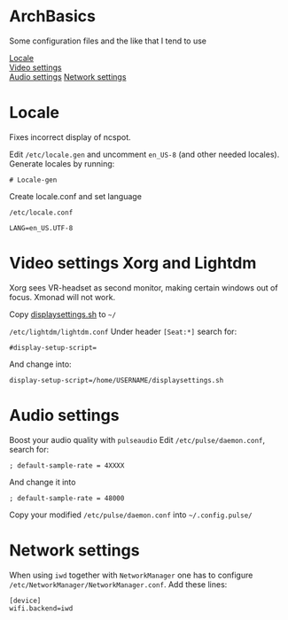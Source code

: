 # ArchBasics
Some configuration files and the like that I tend to use

[Locale](#locale)  
[Video settings](#video-settings-xorg-and-lightdm)  
[Audio settings](#audio-settings)
[Network settings](#network-settings)

# Locale

Fixes incorrect display of ncspot.

Edit ```/etc/locale.gen``` and uncomment ```en_US-8``` (and other needed locales).
Generate locales by running:
```
# Locale-gen
```
Create locale.conf and set language

```/etc/locale.conf ```
```
LANG=en_US.UTF-8
```
# Video settings Xorg and Lightdm

Xorg sees VR-headset as second monitor, making certain windows out of focus. Xmonad will not work.

Copy [displaysettings.sh](displaysettings.sh) to ```~/```

```/etc/lightdm/lightdm.conf```
Under header ```[Seat:*]``` search for:
```
#display-setup-script=
```
And change into:
```
display-setup-script=/home/USERNAME/displaysettings.sh
```

# Audio settings

Boost your audio quality with ```pulseaudio```
Edit ```/etc/pulse/daemon.conf```, search for:
```
; default-sample-rate = 4XXXX
```
And change it into
```
; default-sample-rate = 48000
```
Copy your modified ```/etc/pulse/daemon.conf``` into ```~/.config.pulse/```

# Network settings

When using ```iwd``` together with ```NetworkManager``` one has to configure ```/etc/NetworkManager/NetworkManager.conf```.
Add these lines:
```
[device]
wifi.backend=iwd

